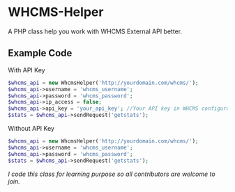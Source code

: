 # WHCMS-Helper

A PHP class help you work with WHCMS External API better.

## Example Code
With API Key
```php
$whcms_api = new WhcmsHelper('http://yourdomain.com/whcms/');
$whcms_api->username = 'whcms_username';
$whcms_api->password = 'whcms_password';
$whcms_api->ip_access = false;
$whcms_api->api_key = 'your_api_key'; //Your API key in WHCMS configuration.php file.
$stats = $whcms_api->sendRequest('getstats');
```
Without API Key
```php
$whcms_api = new WhcmsHelper('http://yourdomain.com/whcms/');
$whcms_api->username = 'whcms_username';
$whcms_api->password = 'whcms_password';
$stats = $whcms_api->sendRequest('getstats');
```
_I code this class for learning purpose so all contributors are welcome to join._
